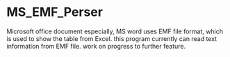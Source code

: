 # MS_EMF_Perser
Microsoft office document especially, MS word uses EMF file format, which is used to show the table from Excel.  this program currently can read text information from EMF file. work on progress to further feature.  
